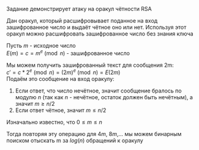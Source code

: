 Задание демонстрирует атаку на оракул чётности RSA

Дан оракул, который расшифровывает поданное на вход зашифрованное число и выдаёт чётное оно или нет. Используя этот оракул можно расшифровать зашифрованное число без знания ключа

Пусть $m$ - исходное число   
$E(m) = c = m^e \pmod n$ - зашифрованное число 

Мы можем получить зашифрованный текст для сообщения 2m:  
$c' = c * 2^e \pmod n = (2m)^e \pmod n = E(2m)$  
Подаём это сообщение на вход оракулу:
1. Если ответ, что число нечётное, значит сообщение бралось по модулю $n$ (так как $n$ - нечётное, остаток должен быть нечётным), а значит $m \ge n / 2$
2. Если ответ чётное, значит $m \le n / 2$

Изначально известно, что $0 \le m \le n$  

Тогда повторяя эту операцию для $4m$, $8m$,... мы можем бинарным поиском отыскать m за $log(n)$ обращений к оракулу
